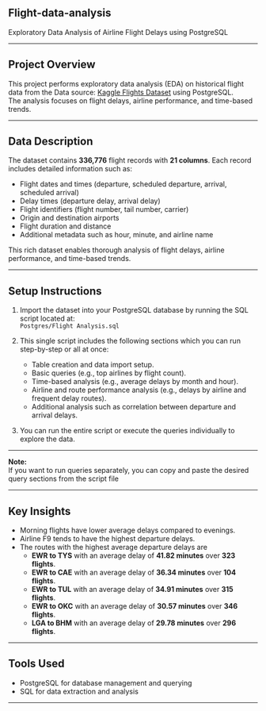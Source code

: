 ## Flight-data-analysis
Exploratory Data Analysis of Airline Flight Delays using PostgreSQL

---
## Project Overview 
This project performs exploratory data analysis (EDA) on historical flight data from the Data source: [Kaggle Flights Dataset](https://www.kaggle.com/datasets/mahoora00135/flights) using PostgreSQL.  
The analysis focuses on flight delays, airline performance, and time-based trends.

---
## Data Description 
The dataset contains **336,776** flight records with **21 columns**. Each record includes detailed information such as:

- Flight dates and times (departure, scheduled departure, arrival, scheduled arrival)
- Delay times (departure delay, arrival delay)
- Flight identifiers (flight number, tail number, carrier)
- Origin and destination airports
- Flight duration and distance
- Additional metadata such as hour, minute, and airline name
  
This rich dataset enables thorough analysis of flight delays, airline performance, and time-based trends.

---
## Setup Instructions
1. Import the dataset into your PostgreSQL database by running the SQL script located at:  
   `Postgres/Flight Analysis.sql`
   
3. This single script includes the following sections which you can run step-by-step or all at once:

   - Table creation and data import setup.
   - Basic queries (e.g., top airlines by flight count).
   - Time-based analysis (e.g., average delays by month and hour).
   - Airline and route performance analysis (e.g., delays by airline and frequent delay routes).
   - Additional analysis such as correlation between departure and arrival delays.

4. You can run the entire script or execute the queries individually to explore the data.

---

**Note:**  
If you want to run queries separately, you can copy and paste the desired query sections from the script file

---

## Key Insights
- Morning flights have lower average delays compared to evenings.
- Airline F9 tends to have the highest departure delays.
- The routes with the highest average departure delays are
   - **EWR to TYS** with an average delay of **41.82 minutes** over **323 flights**.
  - **EWR to CAE** with an average delay of **36.34 minutes** over **104 flights**.
  - **EWR to TUL** with an average delay of **34.91 minutes** over **315 flights**.
  - **EWR to OKC** with an average delay of **30.57 minutes** over **346 flights**.
  - **LGA to BHM** with an average delay of **29.78 minutes** over **296 flights**.
---

## Tools Used

- PostgreSQL for database management and querying  
- SQL for data extraction and analysis
- ---
